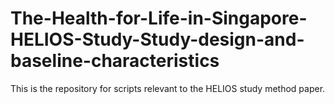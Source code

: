 # The-Health-for-Life-in-Singapore-HELIOS-Study-Study-design-and-baseline-characteristics
This is the repository for scripts relevant to the HELIOS study method paper.
